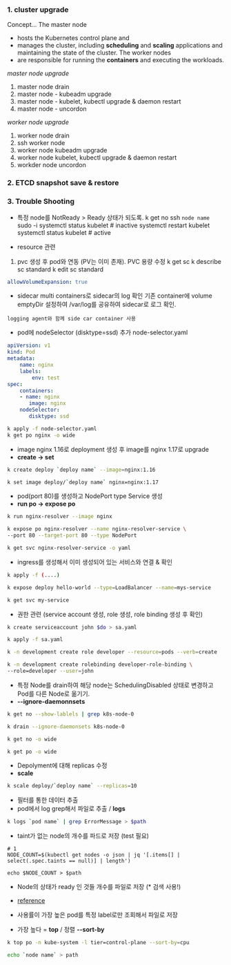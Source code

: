 ### 1. cluster upgrade
Concept...
The master node 
- hosts the Kubernetes control plane and 
- manages the cluster, including **scheduling** and **scaling** applications and maintaining the state of the cluster. 
The worker nodes 
- are responsible for running the **containers** and executing the workloads.

*master node upgrade*
1. master node drain
2. master node - kubeadm upgrade
3. master node - kubelet, kubectl upgrade & daemon restart
4. master node - uncordon

*worker node upgrade*
1. worker node drain
2. ssh worker node
3. worker node kubeadm upgrade
4. worker node kubelet, kubectl upgrade & daemon restart
5. workder node uncordon

### 2. ETCD snapshot save & restore

### 3. Trouble Shooting
- 특정 node를 NotReady > Ready 상태가 되도록.
k get no
ssh `node name`
sudo -i
systemctl status kubelet    # inactive
systemctl restart kubelet
systemctl status kubelet    # active

- resource 관련
1) pvc 생성 후 pod와 연동 (PV는 이미 존재). PVC 용량 수정
k get sc
k describe sc standard
k edit sc standard
```yaml
allowVolumeExpansion: true
```

- sidecar multi containers로 sidecar의 log 확인
기존 container에 volume emptyDir 설정하여 /var/log를 공유하여 sidecar로 로그 확인.
```
logging agent와 함께 side car container 사용
```

- pod에 nodeSelector (disktype=ssd) 추가
node-selector.yaml
```yaml
apiVersion: v1
kind: Pod
metadata:
	name: nginx
	labels:
		env: test
spec:
	containers:
	- name: nginx
	   image: nginx
	nodeSelector:
	   disktype: ssd
```

```sh
k apply -f node-selector.yaml
k get po nginx -o wide
```

- image nginx 1.16로 deployment 생성 후 image를 nginx 1.17로 upgrade
- **create -> set**
```sh
k create deploy `deploy name` --image=nginx:1.16

k set image deploy/`deploy name` nginx=nginx:1.17
```

- pod(port 80)를 생성하고 NodePort type Service 생성
- **run po -> expose po**
```sh
k run nginx-resolver --image nginx

k expose po nginx-resolver --name nginx-resolver-service \
--port 80 --target-port 80 --type NodePort

k get svc nginx-resolver-service -o yaml
```

- ingress를 생성해서 이미 생성되어 있는 서비스와 연결 & 확인
```sh
k apply -f (....)

k expose deploy hello-world --type=LoadBalancer --name=mys-service

k get svc my-service
```

- 권한 관련 (service account 생성, role 생성, role binding 생성 후 확인)
```sh
k create serviceaccount john $do > sa.yaml

k apply -f sa.yaml

k -n development create role developer --resource=pods --verb=create

k -n development create rolebinding developer-role-binding \
--role=developer --user=john
```


- 특정 Node를 drain하여 해당 node는 SchedulingDisabled 상태로 변경하고 Pod를 다른 Node로 옮기기.
- **--ignore-daemonnsets**
```sh
k get no --show-lablels | grep k8s-node-0

k drain --ignore-daemonsets k8s-node-0

k get no -o wide

k get po -o wide
```

- Depolyment에 대해 replicas 수정
- **scale**
```sh
k scale deploy/`deploy name` --replicas=10
```

- 필터를 통한 데이터 추출
- pod에서 log grep해서 파일로 추출 / **logs**
```sh
k logs `pod name` | grep ErrorMessage > $path
```

- taint가 없는 node의 개수를 파드로 저장 (test 필요)
```
# 1
NODE_COUNT=$(kubectl get nodes -o json | jq '[.items[] | select(.spec.taints == null)] | length')

echo $NODE_COUNT > $path
```

- Node의 상태가 ready 인 것들 개수를 파일로 저장 (* 검색 사용!)
- [reference](https://kubernetes.io/docs/reference/kubectl/quick-reference/)

- 사용률이 가장 높은 pod를 특정 label로만 조회해서 파일로 저장
- 가장 높다 = **top** / 정렬 **--sort-by**
```sh
k top po -n kube-system -l tier=control-plane --sort-by=cpu

echo `node name` > path
```